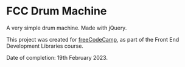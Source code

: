 # FCC Drum Machine

A very simple drum machine. Made with jQuery.

This project was created for [freeCodeCamp](https://www.freecodecamp.org/), as part of the Front End Development Libraries course.

Date of completion: 19th February 2023.
